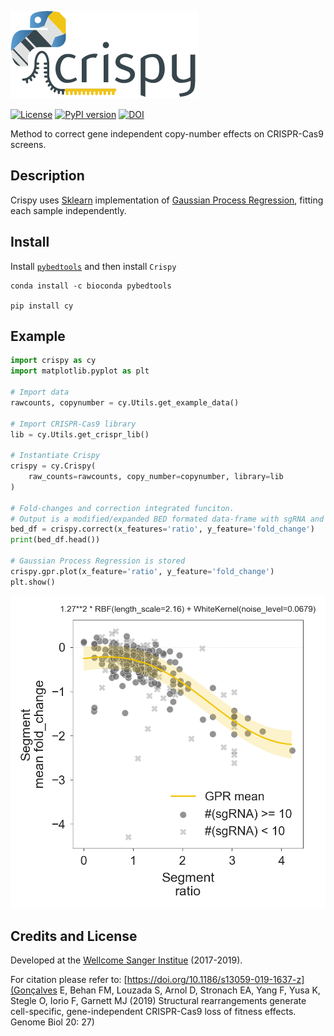 ![Crispy logo](crispy/data/images/logo.png)

[![License](https://img.shields.io/badge/License-BSD%203--Clause-blue.svg)](https://opensource.org/licenses/BSD-3-Clause) [![PyPI version](https://badge.fury.io/py/cy.svg)](https://badge.fury.io/py/cy) [![DOI](https://zenodo.org/badge/DOI/10.5281/zenodo.2530755.svg)](https://doi.org/10.5281/zenodo.2530755)


Method to correct gene independent copy-number effects on CRISPR-Cas9 screens.


Description
--
Crispy uses [Sklearn](http://scikit-learn.org/stable/index.html) implementation of [Gaussian Process Regression](http://scikit-learn.org/stable/modules/generated/sklearn.gaussian_process.GaussianProcessRegressor.html#sklearn.gaussian_process.GaussianProcessRegressor), fitting each sample independently.

Install
--

Install [`pybedtools`](https://daler.github.io/pybedtools/main.html#quick-install-via-conda) and then install `Crispy`

```
conda install -c bioconda pybedtools

pip install cy
```

Example
--
```python
import crispy as cy
import matplotlib.pyplot as plt

# Import data
rawcounts, copynumber = cy.Utils.get_example_data()

# Import CRISPR-Cas9 library
lib = cy.Utils.get_crispr_lib()

# Instantiate Crispy
crispy = cy.Crispy(
    raw_counts=rawcounts, copy_number=copynumber, library=lib
)

# Fold-changes and correction integrated funciton.
# Output is a modified/expanded BED formated data-frame with sgRNA and segments information
bed_df = crispy.correct(x_features='ratio', y_feature='fold_change')
print(bed_df.head())

# Gaussian Process Regression is stored
crispy.gpr.plot(x_feature='ratio', y_feature='fold_change')
plt.show()

```
![GPR](crispy/data/images/example_gp_fit.png)


Credits and License
--
Developed at the [Wellcome Sanger Institue](https://www.sanger.ac.uk/) (2017-2019).

For citation please refer to:
[https://doi.org/10.1186/s13059-019-1637-z](Gonçalves E, Behan FM, Louzada S, Arnol D, Stronach EA, Yang F, Yusa K, Stegle O, Iorio F, Garnett MJ (2019) Structural 
rearrangements generate cell-specific, gene-independent CRISPR-Cas9 loss of fitness effects. Genome Biol 20: 27)
